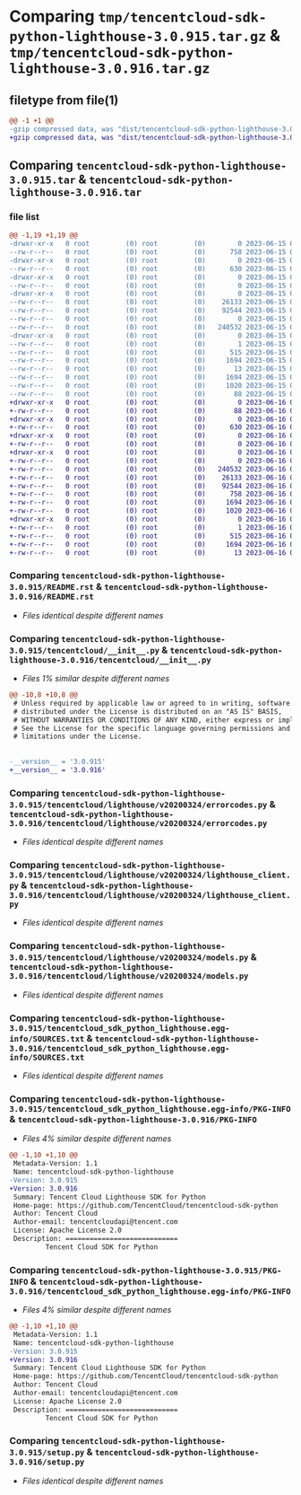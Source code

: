 # Comparing `tmp/tencentcloud-sdk-python-lighthouse-3.0.915.tar.gz` & `tmp/tencentcloud-sdk-python-lighthouse-3.0.916.tar.gz`

## filetype from file(1)

```diff
@@ -1 +1 @@
-gzip compressed data, was "dist/tencentcloud-sdk-python-lighthouse-3.0.915.tar", last modified: Thu Jun 15 00:28:36 2023, max compression
+gzip compressed data, was "dist/tencentcloud-sdk-python-lighthouse-3.0.916.tar", last modified: Fri Jun 16 00:36:45 2023, max compression
```

## Comparing `tencentcloud-sdk-python-lighthouse-3.0.915.tar` & `tencentcloud-sdk-python-lighthouse-3.0.916.tar`

### file list

```diff
@@ -1,19 +1,19 @@
-drwxr-xr-x   0 root         (0) root         (0)        0 2023-06-15 00:28:36.000000 tencentcloud-sdk-python-lighthouse-3.0.915/
--rw-r--r--   0 root         (0) root         (0)      758 2023-06-15 00:28:36.000000 tencentcloud-sdk-python-lighthouse-3.0.915/README.rst
-drwxr-xr-x   0 root         (0) root         (0)        0 2023-06-15 00:28:36.000000 tencentcloud-sdk-python-lighthouse-3.0.915/tencentcloud/
--rw-r--r--   0 root         (0) root         (0)      630 2023-06-15 00:28:36.000000 tencentcloud-sdk-python-lighthouse-3.0.915/tencentcloud/__init__.py
-drwxr-xr-x   0 root         (0) root         (0)        0 2023-06-15 00:28:36.000000 tencentcloud-sdk-python-lighthouse-3.0.915/tencentcloud/lighthouse/
--rw-r--r--   0 root         (0) root         (0)        0 2023-06-15 00:28:36.000000 tencentcloud-sdk-python-lighthouse-3.0.915/tencentcloud/lighthouse/__init__.py
-drwxr-xr-x   0 root         (0) root         (0)        0 2023-06-15 00:28:36.000000 tencentcloud-sdk-python-lighthouse-3.0.915/tencentcloud/lighthouse/v20200324/
--rw-r--r--   0 root         (0) root         (0)    26133 2023-06-15 00:28:36.000000 tencentcloud-sdk-python-lighthouse-3.0.915/tencentcloud/lighthouse/v20200324/errorcodes.py
--rw-r--r--   0 root         (0) root         (0)    92544 2023-06-15 00:28:36.000000 tencentcloud-sdk-python-lighthouse-3.0.915/tencentcloud/lighthouse/v20200324/lighthouse_client.py
--rw-r--r--   0 root         (0) root         (0)        0 2023-06-15 00:28:36.000000 tencentcloud-sdk-python-lighthouse-3.0.915/tencentcloud/lighthouse/v20200324/__init__.py
--rw-r--r--   0 root         (0) root         (0)   240532 2023-06-15 00:28:36.000000 tencentcloud-sdk-python-lighthouse-3.0.915/tencentcloud/lighthouse/v20200324/models.py
-drwxr-xr-x   0 root         (0) root         (0)        0 2023-06-15 00:28:36.000000 tencentcloud-sdk-python-lighthouse-3.0.915/tencentcloud_sdk_python_lighthouse.egg-info/
--rw-r--r--   0 root         (0) root         (0)        1 2023-06-15 00:28:36.000000 tencentcloud-sdk-python-lighthouse-3.0.915/tencentcloud_sdk_python_lighthouse.egg-info/dependency_links.txt
--rw-r--r--   0 root         (0) root         (0)      515 2023-06-15 00:28:36.000000 tencentcloud-sdk-python-lighthouse-3.0.915/tencentcloud_sdk_python_lighthouse.egg-info/SOURCES.txt
--rw-r--r--   0 root         (0) root         (0)     1694 2023-06-15 00:28:36.000000 tencentcloud-sdk-python-lighthouse-3.0.915/tencentcloud_sdk_python_lighthouse.egg-info/PKG-INFO
--rw-r--r--   0 root         (0) root         (0)       13 2023-06-15 00:28:36.000000 tencentcloud-sdk-python-lighthouse-3.0.915/tencentcloud_sdk_python_lighthouse.egg-info/top_level.txt
--rw-r--r--   0 root         (0) root         (0)     1694 2023-06-15 00:28:36.000000 tencentcloud-sdk-python-lighthouse-3.0.915/PKG-INFO
--rw-r--r--   0 root         (0) root         (0)     1020 2023-06-15 00:28:36.000000 tencentcloud-sdk-python-lighthouse-3.0.915/setup.py
--rw-r--r--   0 root         (0) root         (0)       88 2023-06-15 00:28:36.000000 tencentcloud-sdk-python-lighthouse-3.0.915/setup.cfg
+drwxr-xr-x   0 root         (0) root         (0)        0 2023-06-16 00:36:45.000000 tencentcloud-sdk-python-lighthouse-3.0.916/
+-rw-r--r--   0 root         (0) root         (0)       88 2023-06-16 00:36:45.000000 tencentcloud-sdk-python-lighthouse-3.0.916/setup.cfg
+drwxr-xr-x   0 root         (0) root         (0)        0 2023-06-16 00:36:45.000000 tencentcloud-sdk-python-lighthouse-3.0.916/tencentcloud/
+-rw-r--r--   0 root         (0) root         (0)      630 2023-06-16 00:36:44.000000 tencentcloud-sdk-python-lighthouse-3.0.916/tencentcloud/__init__.py
+drwxr-xr-x   0 root         (0) root         (0)        0 2023-06-16 00:36:45.000000 tencentcloud-sdk-python-lighthouse-3.0.916/tencentcloud/lighthouse/
+-rw-r--r--   0 root         (0) root         (0)        0 2023-06-16 00:36:44.000000 tencentcloud-sdk-python-lighthouse-3.0.916/tencentcloud/lighthouse/__init__.py
+drwxr-xr-x   0 root         (0) root         (0)        0 2023-06-16 00:36:45.000000 tencentcloud-sdk-python-lighthouse-3.0.916/tencentcloud/lighthouse/v20200324/
+-rw-r--r--   0 root         (0) root         (0)        0 2023-06-16 00:36:44.000000 tencentcloud-sdk-python-lighthouse-3.0.916/tencentcloud/lighthouse/v20200324/__init__.py
+-rw-r--r--   0 root         (0) root         (0)   240532 2023-06-16 00:36:44.000000 tencentcloud-sdk-python-lighthouse-3.0.916/tencentcloud/lighthouse/v20200324/models.py
+-rw-r--r--   0 root         (0) root         (0)    26133 2023-06-16 00:36:44.000000 tencentcloud-sdk-python-lighthouse-3.0.916/tencentcloud/lighthouse/v20200324/errorcodes.py
+-rw-r--r--   0 root         (0) root         (0)    92544 2023-06-16 00:36:44.000000 tencentcloud-sdk-python-lighthouse-3.0.916/tencentcloud/lighthouse/v20200324/lighthouse_client.py
+-rw-r--r--   0 root         (0) root         (0)      758 2023-06-16 00:36:44.000000 tencentcloud-sdk-python-lighthouse-3.0.916/README.rst
+-rw-r--r--   0 root         (0) root         (0)     1694 2023-06-16 00:36:45.000000 tencentcloud-sdk-python-lighthouse-3.0.916/PKG-INFO
+-rw-r--r--   0 root         (0) root         (0)     1020 2023-06-16 00:36:44.000000 tencentcloud-sdk-python-lighthouse-3.0.916/setup.py
+drwxr-xr-x   0 root         (0) root         (0)        0 2023-06-16 00:36:45.000000 tencentcloud-sdk-python-lighthouse-3.0.916/tencentcloud_sdk_python_lighthouse.egg-info/
+-rw-r--r--   0 root         (0) root         (0)        1 2023-06-16 00:36:45.000000 tencentcloud-sdk-python-lighthouse-3.0.916/tencentcloud_sdk_python_lighthouse.egg-info/dependency_links.txt
+-rw-r--r--   0 root         (0) root         (0)      515 2023-06-16 00:36:45.000000 tencentcloud-sdk-python-lighthouse-3.0.916/tencentcloud_sdk_python_lighthouse.egg-info/SOURCES.txt
+-rw-r--r--   0 root         (0) root         (0)     1694 2023-06-16 00:36:45.000000 tencentcloud-sdk-python-lighthouse-3.0.916/tencentcloud_sdk_python_lighthouse.egg-info/PKG-INFO
+-rw-r--r--   0 root         (0) root         (0)       13 2023-06-16 00:36:45.000000 tencentcloud-sdk-python-lighthouse-3.0.916/tencentcloud_sdk_python_lighthouse.egg-info/top_level.txt
```

### Comparing `tencentcloud-sdk-python-lighthouse-3.0.915/README.rst` & `tencentcloud-sdk-python-lighthouse-3.0.916/README.rst`

 * *Files identical despite different names*

### Comparing `tencentcloud-sdk-python-lighthouse-3.0.915/tencentcloud/__init__.py` & `tencentcloud-sdk-python-lighthouse-3.0.916/tencentcloud/__init__.py`

 * *Files 1% similar despite different names*

```diff
@@ -10,8 +10,8 @@
 # Unless required by applicable law or agreed to in writing, software
 # distributed under the License is distributed on an "AS IS" BASIS,
 # WITHOUT WARRANTIES OR CONDITIONS OF ANY KIND, either express or implied.
 # See the License for the specific language governing permissions and
 # limitations under the License.
 
 
-__version__ = '3.0.915'
+__version__ = '3.0.916'
```

### Comparing `tencentcloud-sdk-python-lighthouse-3.0.915/tencentcloud/lighthouse/v20200324/errorcodes.py` & `tencentcloud-sdk-python-lighthouse-3.0.916/tencentcloud/lighthouse/v20200324/errorcodes.py`

 * *Files identical despite different names*

### Comparing `tencentcloud-sdk-python-lighthouse-3.0.915/tencentcloud/lighthouse/v20200324/lighthouse_client.py` & `tencentcloud-sdk-python-lighthouse-3.0.916/tencentcloud/lighthouse/v20200324/lighthouse_client.py`

 * *Files identical despite different names*

### Comparing `tencentcloud-sdk-python-lighthouse-3.0.915/tencentcloud/lighthouse/v20200324/models.py` & `tencentcloud-sdk-python-lighthouse-3.0.916/tencentcloud/lighthouse/v20200324/models.py`

 * *Files identical despite different names*

### Comparing `tencentcloud-sdk-python-lighthouse-3.0.915/tencentcloud_sdk_python_lighthouse.egg-info/SOURCES.txt` & `tencentcloud-sdk-python-lighthouse-3.0.916/tencentcloud_sdk_python_lighthouse.egg-info/SOURCES.txt`

 * *Files identical despite different names*

### Comparing `tencentcloud-sdk-python-lighthouse-3.0.915/tencentcloud_sdk_python_lighthouse.egg-info/PKG-INFO` & `tencentcloud-sdk-python-lighthouse-3.0.916/PKG-INFO`

 * *Files 4% similar despite different names*

```diff
@@ -1,10 +1,10 @@
 Metadata-Version: 1.1
 Name: tencentcloud-sdk-python-lighthouse
-Version: 3.0.915
+Version: 3.0.916
 Summary: Tencent Cloud Lighthouse SDK for Python
 Home-page: https://github.com/TencentCloud/tencentcloud-sdk-python
 Author: Tencent Cloud
 Author-email: tencentcloudapi@tencent.com
 License: Apache License 2.0
 Description: ============================
         Tencent Cloud SDK for Python
```

### Comparing `tencentcloud-sdk-python-lighthouse-3.0.915/PKG-INFO` & `tencentcloud-sdk-python-lighthouse-3.0.916/tencentcloud_sdk_python_lighthouse.egg-info/PKG-INFO`

 * *Files 4% similar despite different names*

```diff
@@ -1,10 +1,10 @@
 Metadata-Version: 1.1
 Name: tencentcloud-sdk-python-lighthouse
-Version: 3.0.915
+Version: 3.0.916
 Summary: Tencent Cloud Lighthouse SDK for Python
 Home-page: https://github.com/TencentCloud/tencentcloud-sdk-python
 Author: Tencent Cloud
 Author-email: tencentcloudapi@tencent.com
 License: Apache License 2.0
 Description: ============================
         Tencent Cloud SDK for Python
```

### Comparing `tencentcloud-sdk-python-lighthouse-3.0.915/setup.py` & `tencentcloud-sdk-python-lighthouse-3.0.916/setup.py`

 * *Files identical despite different names*

